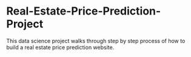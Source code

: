 # Real-Estate-Price-Prediction-Project
This data science project walks through step by step process of how to build a real estate price prediction website.
